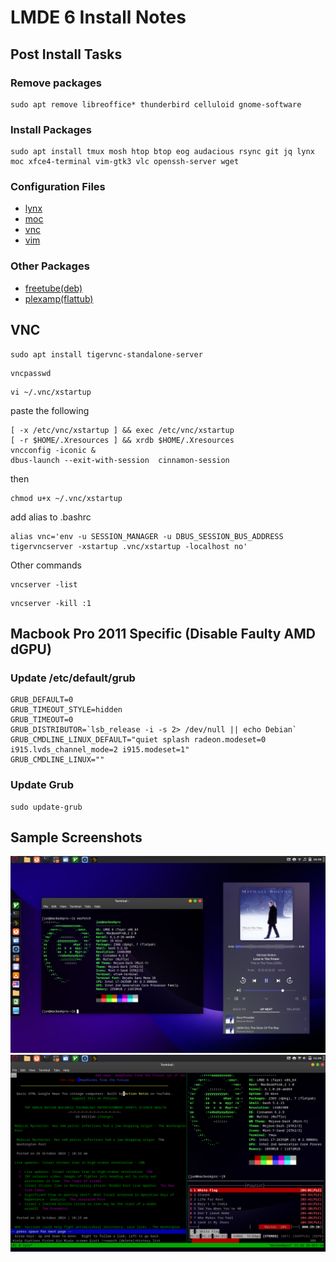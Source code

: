 # LMDE 6 Install Notes

## Post Install Tasks

### Remove packages
```
sudo apt remove libreoffice* thunderbird celluloid gnome-software
```
### Install Packages
```
sudo apt install tmux mosh htop btop eog audacious rsync git jq lynx moc xfce4-terminal vim-gtk3 vlc openssh-server wget
```
### Configuration Files
- [lynx](config/lynx_config)
- [moc](config/moc)
- [vnc](config/vnc)
- [vim](config/vim)

### Other Packages
 - [freetube(deb)](https://freetubeapp.io/#download)
 - [plexamp(flattub)](https://flathub.org/apps/details/com.plexamp.Plexamp)


## VNC
```
sudo apt install tigervnc-standalone-server
```
```
vncpasswd
```
```
vi ~/.vnc/xstartup
```
paste the following
```#!/bin/bash
[ -x /etc/vnc/xstartup ] && exec /etc/vnc/xstartup
[ -r $HOME/.Xresources ] && xrdb $HOME/.Xresources
vncconfig -iconic &
dbus-launch --exit-with-session  cinnamon-session

```
then
```
chmod u+x ~/.vnc/xstartup
```
add alias to .bashrc
```
alias vnc='env -u SESSION_MANAGER -u DBUS_SESSION_BUS_ADDRESS  tigervncserver -xstartup .vnc/xstartup -localhost no'
```
Other commands
```
vncserver -list
```
```
vncserver -kill :1
```
## Macbook Pro 2011 Specific (Disable Faulty AMD dGPU)

### Update /etc/default/grub 
```
GRUB_DEFAULT=0
GRUB_TIMEOUT_STYLE=hidden
GRUB_TIMEOUT=0
GRUB_DISTRIBUTOR=`lsb_release -i -s 2> /dev/null || echo Debian`
GRUB_CMDLINE_LINUX_DEFAULT="quiet splash radeon.modeset=0 i915.lvds_channel_mode=2 i915.modeset=1"
GRUB_CMDLINE_LINUX=""
```
### Update Grub 
```
sudo update-grub
```
## Sample Screenshots
![MacbookPro 2011 Screenshot2](screenshots/screenshot02.png)
![MacbookPro 2011 Screenshot1](screenshots/screenshot01.png)


